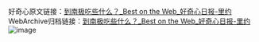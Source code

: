 好奇心原文链接：[到南极吃些什么？_Best on the Web_好奇心日报-里约](https://www.qdaily.com/articles/2990.html)
WebArchive归档链接：[到南极吃些什么？_Best on the Web_好奇心日报-里约](http://web.archive.org/web/20190623151749/https://www.qdaily.com/articles/2990.html)
![image](http://ww3.sinaimg.cn/large/007d5XDply1g3v6vhu3jaj30u03m01kx)